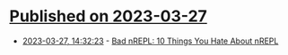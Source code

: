# [Published on 2023-03-27](index.md)

* [2023-03-27, 14:32:23](https://lobste.rs/s/zqsrza/bad_nrepl_10_things_you_hate_about_nrepl) - [Bad nREPL: 10 Things You Hate About nREPL](https://metaredux.com/posts/2023/03/26/bad-nrepl.html)
